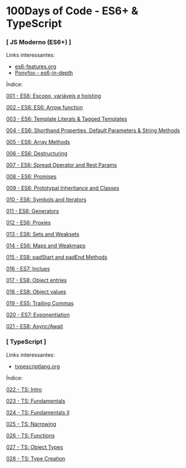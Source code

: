 # 100Days of Code - ES6+ & TypeScript

### [ JS Moderno (ES6+) ]

Links interessantes:
- [es6-features.org](http://es6-features.org/)
- [Ponyfoo - es6-in-depth](https://ponyfoo.com/articles/tagged/es6-in-depth)

Índice:

[001 - ES6: Escopo, variáveis e hoisting](./001%20-%20ES6%20-%20Escopo%20e%20novas%20variaveis/)

[002 - ES6: ES6: Arrow function](./002%20-%20ES6%20-%20Arrow%20function/)

[003 - ES6: Template Literals & Tagged Templates](./003%20-%20ES6%20-%20Template%20Literals%20e%20Tagged%20Templates/)

[004 - ES6: Shorthand Properties, Default Parameters & String Methods](./004%20-%20ES6%20-%20Shorthand%20Properties%20-%20Default%20Parameters%20-%20String%20Methods/)

[005 - ES6: Array Methods](./005%20-%20ES6%20-%20Array%20Methods/)

[006 - ES6: Destructuring](./006%20-%20ES6%20-%20Destructuring/)

[007 - ES6: Spread Operator and Rest Params](./007%20-%20ES6%20-%20Spread%20Operator%20e%20Rest%20Params/)

[008 - ES6: Promises](./008%20-%20ES6%20-%20Promises/)

[009 - ES6: Prototypal Inheritance and Classes](./009%20-%20ES6%20-%20Prototypal%20Inheritance%20and%20Classes/)

[010 - ES6: Symbols and Iterators](./010%20-%20ES6%20-%20Symbols%20and%20Iterators/)

[011 - ES6: Generators](./011%20-%20ES6%20-%20Generators/)

[012 - ES6: Proxies](./012%20-%20ES6%20-%20Proxies/)

[013 - ES6: Sets and Weaksets](./013%20-%20ES6%20-%20Sets%20and%20Weaksets/)

[014 - ES6: Maps and Weakmaps](./014%20-%20ES6%20-%20Maps%20and%20Weakmaps/)

[015 - ES8: padStart and padEnd Methods](./015%20-%20ES8%20-%20padStart%20and%20padEnd%20Methods/)

[016 - ES7: Inclues](./016%20-%20ES7%20-%20Includes/)

[017 - ES8: Object entries](./017%20-%20ES8%20-%20Object%20Entries/)

[018 - ES8: Object values](./018%20-%20ES8%20-%20Object%20Values/)

[019 - ES5: Trailing Commas](./019%20-%20ES5%20-%20Trailing%20Commas/)

[020 - ES7: Exponentiation](./020%20-%20ES7%20-%20Exponentiation/)

[021 - ES8: Async/Await](./021%20-%20ES8%20-%20Async%20Await/)

### [ TypeScript ]

Links interessantes:
- [typescriptlang.org](https://www.typescriptlang.org/)

Índice:

[022 - TS: Intro](./022%20-%20TS%20-%20Intro/)

[023 - TS: Fundamentals](./023%20-%20TS%20-%20Fundamentals/)

[024 - TS: Fundamentals II](./024%20-%20TS%20-%20Fundamentals%20II/)

[025 - TS: Narrowing](./025%20-%20TS%20-%20Narrowing/)

[026 - TS: Functions](./026%20-%20TS%20-%20Functions/)

[027 - TS: Object Types](./027%20-%20TS%20-%20Object%20Types/)

[028 - TS: Type Creation](./028%20-%20TS%20-%20Type%20Creation/)
